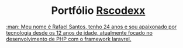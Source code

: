 <h1 align="center">Portfólio <a href="https://github.com/rscodexx">Rscodexx</h1>
  

<p>:man: Meu nome é Rafael Santos, tenho 24 anos e sou apaixonado por tecnologia desde os 12 anos de idade, atualmente focado no desenvolvimento de PHP com o framework laravrel.</p>
